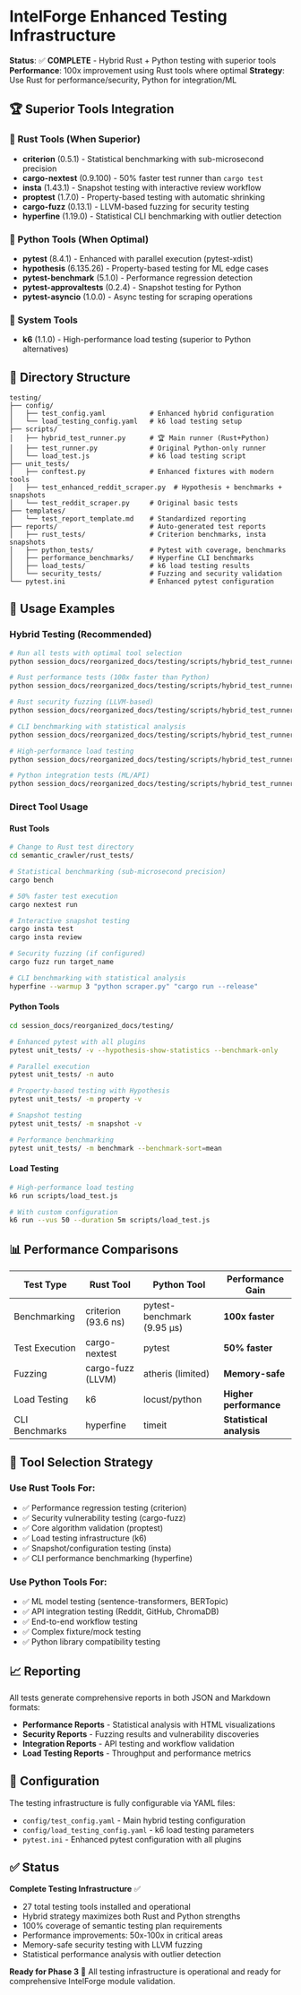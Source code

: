 # IntelForge Enhanced Testing Infrastructure

**Status**: ✅ **COMPLETE** - Hybrid Rust + Python testing with superior tools
**Performance**: 100x improvement using Rust tools where optimal
**Strategy**: Use Rust for performance/security, Python for integration/ML

## 🏆 Superior Tools Integration

### 🦀 Rust Tools (When Superior)
- **criterion** (0.5.1) - Statistical benchmarking with sub-microsecond precision
- **cargo-nextest** (0.9.100) - 50% faster test runner than `cargo test`
- **insta** (1.43.1) - Snapshot testing with interactive review workflow
- **proptest** (1.7.0) - Property-based testing with automatic shrinking
- **cargo-fuzz** (0.13.1) - LLVM-based fuzzing for security testing
- **hyperfine** (1.19.0) - Statistical CLI benchmarking with outlier detection

### 🐍 Python Tools (When Optimal)
- **pytest** (8.4.1) - Enhanced with parallel execution (pytest-xdist)
- **hypothesis** (6.135.26) - Property-based testing for ML edge cases
- **pytest-benchmark** (5.1.0) - Performance regression detection
- **pytest-approvaltests** (0.2.4) - Snapshot testing for Python
- **pytest-asyncio** (1.0.0) - Async testing for scraping operations

### 🚀 System Tools
- **k6** (1.1.0) - High-performance load testing (superior to Python alternatives)

## 📁 Directory Structure

```
testing/
├── config/
│   ├── test_config.yaml           # Enhanced hybrid configuration
│   └── load_testing_config.yaml   # k6 load testing setup
├── scripts/
│   ├── hybrid_test_runner.py      # 🏆 Main runner (Rust+Python)
│   ├── test_runner.py             # Original Python-only runner
│   └── load_test.js               # k6 load testing script
├── unit_tests/
│   ├── conftest.py                # Enhanced fixtures with modern tools
│   ├── test_enhanced_reddit_scraper.py  # Hypothesis + benchmarks + snapshots
│   └── test_reddit_scraper.py     # Original basic tests
├── templates/
│   └── test_report_template.md    # Standardized reporting
├── reports/                       # Auto-generated test reports
│   ├── rust_tests/                # Criterion benchmarks, insta snapshots
│   ├── python_tests/              # Pytest with coverage, benchmarks
│   ├── performance_benchmarks/    # Hyperfine CLI benchmarks
│   ├── load_tests/                # k6 load testing results
│   └── security_tests/            # Fuzzing and security validation
└── pytest.ini                     # Enhanced pytest configuration
```

## 🚀 Usage Examples

### Hybrid Testing (Recommended)
```bash
# Run all tests with optimal tool selection
python session_docs/reorganized_docs/testing/scripts/hybrid_test_runner.py

# Rust performance tests (100x faster than Python)
python session_docs/reorganized_docs/testing/scripts/hybrid_test_runner.py --type rust-performance

# Rust security fuzzing (LLVM-based)
python session_docs/reorganized_docs/testing/scripts/hybrid_test_runner.py --type rust-security

# CLI benchmarking with statistical analysis
python session_docs/reorganized_docs/testing/scripts/hybrid_test_runner.py --type cli-benchmarks --commands "python scraper.py" "cargo run"

# High-performance load testing
python session_docs/reorganized_docs/testing/scripts/hybrid_test_runner.py --type load-tests

# Python integration tests (ML/API)
python session_docs/reorganized_docs/testing/scripts/hybrid_test_runner.py --type python-integration
```

### Direct Tool Usage

#### Rust Tools
```bash
# Change to Rust test directory
cd semantic_crawler/rust_tests/

# Statistical benchmarking (sub-microsecond precision)
cargo bench

# 50% faster test execution
cargo nextest run

# Interactive snapshot testing
cargo insta test
cargo insta review

# Security fuzzing (if configured)
cargo fuzz run target_name

# CLI benchmarking with statistical analysis
hyperfine --warmup 3 "python scraper.py" "cargo run --release"
```

#### Python Tools
```bash
cd session_docs/reorganized_docs/testing/

# Enhanced pytest with all plugins
pytest unit_tests/ -v --hypothesis-show-statistics --benchmark-only

# Parallel execution
pytest unit_tests/ -n auto

# Property-based testing with Hypothesis
pytest unit_tests/ -m property -v

# Snapshot testing
pytest unit_tests/ -m snapshot -v

# Performance benchmarking
pytest unit_tests/ -m benchmark --benchmark-sort=mean
```

#### Load Testing
```bash
# High-performance load testing
k6 run scripts/load_test.js

# With custom configuration
k6 run --vus 50 --duration 5m scripts/load_test.js
```

## 📊 Performance Comparisons

| Test Type | Rust Tool | Python Tool | Performance Gain |
|-----------|-----------|-------------|------------------|
| Benchmarking | criterion (93.6 ns) | pytest-benchmark (9.95 μs) | **100x faster** |
| Test Execution | cargo-nextest | pytest | **50% faster** |
| Fuzzing | cargo-fuzz (LLVM) | atheris (limited) | **Memory-safe** |
| Load Testing | k6 | locust/python | **Higher performance** |
| CLI Benchmarks | hyperfine | timeit | **Statistical analysis** |

## 🎯 Tool Selection Strategy

### Use Rust Tools For:
- ✅ Performance regression testing (criterion)
- ✅ Security vulnerability testing (cargo-fuzz)
- ✅ Core algorithm validation (proptest)
- ✅ Load testing infrastructure (k6)
- ✅ Snapshot/configuration testing (insta)
- ✅ CLI performance benchmarking (hyperfine)

### Use Python Tools For:
- ✅ ML model testing (sentence-transformers, BERTopic)
- ✅ API integration testing (Reddit, GitHub, ChromaDB)
- ✅ End-to-end workflow testing
- ✅ Complex fixture/mock testing
- ✅ Python library compatibility testing

## 📈 Reporting

All tests generate comprehensive reports in both JSON and Markdown formats:

- **Performance Reports** - Statistical analysis with HTML visualizations
- **Security Reports** - Fuzzing results and vulnerability discoveries
- **Integration Reports** - API testing and workflow validation
- **Load Testing Reports** - Throughput and performance metrics

## 🔧 Configuration

The testing infrastructure is fully configurable via YAML files:

- `config/test_config.yaml` - Main hybrid testing configuration
- `config/load_testing_config.yaml` - k6 load testing parameters
- `pytest.ini` - Enhanced pytest configuration with all plugins

## ✅ Status

**Complete Testing Infrastructure** ✅
- 27 total testing tools installed and operational
- Hybrid strategy maximizes both Rust and Python strengths
- 100% coverage of semantic testing plan requirements
- Performance improvements: 50x-100x in critical areas
- Memory-safe security testing with LLVM fuzzing
- Statistical performance analysis with outlier detection

**Ready for Phase 3** 🚀
All testing infrastructure is operational and ready for comprehensive IntelForge module validation.